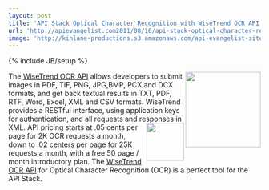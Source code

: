 ```yaml
---
layout: post
title: 'API Stack Optical Character Recognition with WiseTrend OCR API'
url: 'http://apievangelist.com2011/08/16/api-stack-optical-character-recognition-with-wisetrend-ocr-api/'
image: 'http://kinlane-productions.s3.amazonaws.com/api-evangelist-site/blog/WiseTrend-OCR-API-Logo.png'
---
```

{% include JB/setup %}
<img src="https://s3.amazonaws.com/kinlane-productions/api-evangelist/wistrend/WiseTrend-OCR-API-Logo.png"  width="150" align="right" />The <a title="Wisetrend OCR API" href="http://www.wisetrend.com/WiseTREND_Online_OCR_API_v2.0.htm">WiseTrend OCR API</a> allows developers to submit images in PDF, TIF, PNG, JPG,BMP, PCX and DCX formats, and get back textual results in TXT, PDF, RTF, Word, Excel, XML and CSV formats.
WiseTrend provides a RESTful interface, using application keys for authentication, and all requests and responses in XML.
<img src="https://s3.amazonaws.com/kinlane-productions/pdf-optical-character-recognition.jpg"  width="75" align="right" />API pricing starts at .05 cents per page for 2K OCR requests a month, down to .02 centers per page for 25K requests a month, with a free 50 page / month introductory plan.
The <a title="Wisetrend OCR API" href="http://www.wisetrend.com/WiseTREND_Online_OCR_API_v2.0.htm">WiseTrend OCR API</a> for Optical Character Recognition (OCR) is a perfect tool for the API Stack.
